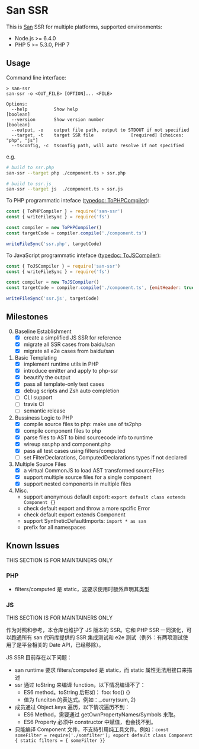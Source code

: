 # San SSR

This is [San][san] SSR for multiple platforms, supported environments:

* Node.js >= 6.4.0
* PHP 5 >= 5.3.0, PHP 7

## Usage

Command line interface:

```none
> san-ssr
san-ssr -o <OUT_FILE> [OPTION]... <FILE>

Options:
  --help          Show help                                            [boolean]
  --version       Show version number                                  [boolean]
  --output, -o    output file path, output to STDOUT if not specified
  --target, -t    target SSR file              [required] [choices: "php", "js"]
  --tsconfig, -c  tsconfig path, will auto resolve if not specified
```

e.g.

```bash
# build to ssr.php
san-ssr --target php ./component.ts > ssr.php

# build to ssr.js
san-ssr --target js  ./component.ts > ssr.js
```

To PHP programmatic inteface ([typedoc: ToPHPCompiler](https://harttle.github.io/san-ssr/classes/_compilers_to_php_compiler_.tophpcompiler.html)):

```javascript
const { ToPHPCompiler } = require('san-ssr')
const { writeFileSync } = require('fs')

const compiler = new ToPHPCompiler()
const targetCode = compiler.compile('./component.ts')

writeFileSync('ssr.php', targetCode)
```

To JavaScript programmatic inteface ([typedoc: ToJSCompiler](https://harttle.github.io/san-ssr/classes/_compilers_to_js_compiler_.tojscompiler.html)):

```javascript
const { ToJSCompiler } = require('san-ssr')
const { writeFileSync } = require('fs')

const compiler = new ToJSCompiler()
const targetCode = compiler.compile('./component.ts', {emitHeader: true})

writeFileSync('ssr.js', targetCode)
```

## Milestones

0. Baseline Establishment
    - [x] create a simplified JS SSR for reference
    - [x] migrate all SSR cases from baidu/san
    - [x] migrate all e2e cases from baidu/san
1. Basic Templating
    - [x] implement runtime utils in PHP
    - [x] introduce emitter and apply to php-ssr
    - [x] beautify the output
    - [x] pass all template-only test cases
    - [x] debug scripts and Zsh auto completion
    - [ ] CLI support
    - [ ] travis CI
    - [ ] semantic release
2. Bussiness Logic to PHP
    - [x] compile source files to php: make use of ts2php
    - [x] compile component files to php
    - [x] parse files to AST to bind sourcecode info to runtime
    - [x] wireup ssr.php and component.php
    - [x] pass all test cases using filters/computed
    - [ ] set FilterDeclarations, ComputedDeclarations types if not declared
3. Multiple Source Files
    - [x] a virtual CommonJS to load AST transformed sourceFiles
    - [x] support multiple source files for a single component
    - [x] support nested components in multiple files
4. Misc.
    - support anonymous default export: `export default class extends Component {}`
    - check default export and throw a more spcific Error
    - check default export extends Component
    - support SyntheticDefaultImports: `import * as san`
    - prefix for all namespaces

## Known Issues

THIS SECTION IS FOR MAINTAINERS ONLY

### PHP

- filters/computed 是 static，这要求使用时额外声明其类型

### JS

THIS SECTION IS FOR MAINTAINERS ONLY

作为对照和参考，本仓库也维护了 JS 版本的 SSR。它和 PHP SSR 一同演化，可以跑通所有 san 代码库提供的 SSR 集成测试和 e2e 测试（例外：有两项测试使用了是平台相关的 Date API，已经移除）。

JS SSR 目前存在以下问题：

* san runtime 要求 filters/computed 是 static，而 static 属性无法用接口来描述
* ssr 通过 toString 来编译 function，以下情况编译不了：
    * ES6 method。toString 后形如： foo: foo() {}
    * 值为 funciton 的表达式。例如：_.curry(sum, 2)
* 成员通过 Object.keys 遍历，以下情况遍历不到：
    * ES6 Method，需要通过 getOwnPropertyNames/Symbols 来取。
    * ES6 Property 必须中 constructor 中赋值，也会找不到。
* 只能编译 Component 文件，不支持引用纯工具文件。例如：`const someFilter = require('./somfilter'); export default class Component { static filters = { someFilter }}`

[san]: https://github.com/baidu/san